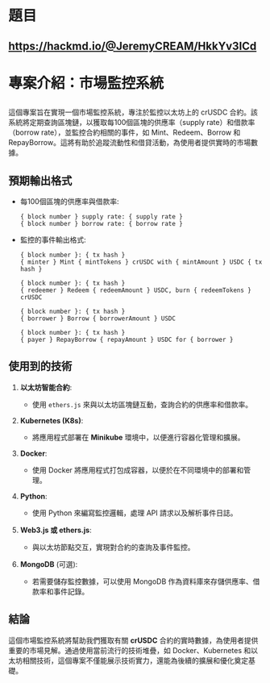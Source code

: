 # 題目
## https://hackmd.io/@JeremyCREAM/HkkYv3ICd
# 專案介紹：市場監控系統
## 
這個專案旨在實現一個市場監控系統，專注於監控以太坊上的 crUSDC 合約。該系統將定期查詢區塊鏈，以獲取每100個區塊的供應率（supply rate）和借款率（borrow rate），並監控合約相關的事件，如 Mint、Redeem、Borrow 和 RepayBorrow。這將有助於追蹤流動性和借貸活動，為使用者提供實時的市場數據。
## 預期輸出格式

- 每100個區塊的供應率與借款率:
  ```
  { block number } supply rate: { supply rate }
  { block number } borrow rate: { borrow rate }
  ```

- 監控的事件輸出格式:
  ```
  { block number }: { tx hash }
  { minter } Mint { mintTokens } crUSDC with { mintAmount } USDC { tx hash }

  { block number }: { tx hash }
  { redeemer } Redeem { redeemAmount } USDC, burn { redeemTokens } crUSDC

  { block number }: { tx hash }
  { borrower } Borrow { borrowerAmount } USDC

  { block number }: { tx hash }
  { payer } RepayBorrow { repayAmount } USDC for { borrower }
  ```

## 使用到的技術

1. **以太坊智能合約**:
   - 使用 `ethers.js` 來與以太坊區塊鏈互動，查詢合約的供應率和借款率。

2. **Kubernetes (K8s)**:
   - 將應用程式部署在 **Minikube** 環境中，以便進行容器化管理和擴展。

3. **Docker**:
   - 使用 Docker 將應用程式打包成容器，以便於在不同環境中的部署和管理。

4. **Python**:
   - 使用 Python 來編寫監控邏輯，處理 API 請求以及解析事件日誌。

5. **Web3.js 或 ethers.js**:
   - 與以太坊節點交互，實現對合約的查詢及事件監控。

6. **MongoDB** (可選):
   - 若需要儲存監控數據，可以使用 MongoDB 作為資料庫來存儲供應率、借款率和事件記錄。

## 結論

這個市場監控系統將幫助我們獲取有關 **crUSDC** 合約的實時數據，為使用者提供重要的市場見解。通過使用當前流行的技術堆疊，如 Docker、Kubernetes 和以太坊相關技術，這個專案不僅能展示技術實力，還能為後續的擴展和優化奠定基礎。
